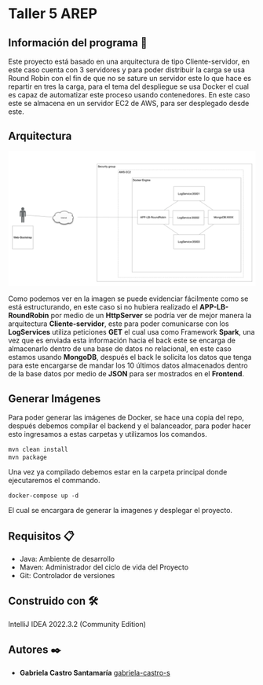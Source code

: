 # Taller 5 AREP

## Información del programa 💾

Este proyecto está basado en una arquitectura de tipo Cliente-servidor, en este caso cuenta con 3 servidores y para poder 
distribuir la carga se usa Round Robin con el fin de que no se sature un servidor este lo que hace es repartir en tres la carga,
para el tema del despliegue se usa Docker el cual es capaz de automatizar este proceso usando contenedores. 
En este caso este se almacena en un servidor EC2 de AWS, para ser desplegado desde este.

## Arquitectura

![](img/imagen.png)

Como podemos ver en la imagen se puede evidenciar fácilmente como se está estructurando, en este caso si no hubiera 
realizado el **APP-LB-RoundRobin** por medio de un **HttpServer** se podría ver de mejor manera la arquitectura 
**Cliente-servidor**, este para poder comunicarse con los **LogServices** utiliza peticiones **GET** el cual usa como Framework 
**Spark**, una vez que es enviada esta información hacia el back este se encarga de almacenarlo dentro de una base de datos 
no relacional, en este caso estamos usando **MongoDB**, después el back le solicita los datos que tenga para este 
encargarse de mandar los 10 últimos datos almacenados dentro de la base datos por medio de **JSON** para ser mostrados en el **Frontend**.

## Generar Imágenes


Para poder generar las imágenes de Docker, se hace una copia del repo, después debemos compilar el backend y el balanceador, para poder hacer esto ingresamos a estas carpetas y utilizamos los comandos.
```
mvn clean install
mvn package
```

Una vez ya compilado debemos estar en la carpeta principal donde ejecutaremos el commando.
```
docker-compose up -d
```
El cual se encargara de generar la imagenes y desplegar el proyecto.

## Requisitos 📋
- Java: Ambiente de desarrollo
- Maven: Administrador del ciclo de vida del Proyecto
- Git: Controlador de versiones

## Construido con 🛠️

IntelliJ IDEA 2022.3.2 (Community Edition)

## Autores ✒️

* **Gabriela Castro Santamaría** [gabriela-castro-s](https://github.com/gabriela-castro-s) 